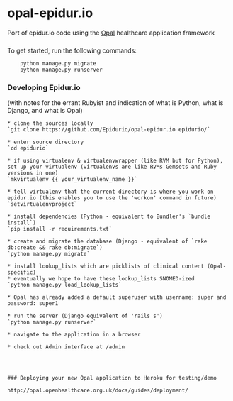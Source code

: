 # opal-epidur.io
Port of epidur.io code using the [Opal](https://github.com/openhealthcare/opal) healthcare application framework

###

To get started, run the following commands:

```
    python manage.py migrate
    python manage.py runserver
```

### Developing Epidur.io
(with notes for the errant Rubyist and indication of what is Python, what is Django, and what is Opal)

```
* clone the sources locally
`git clone https://github.com/Epidurio/opal-epidur.io epidurio/`

* enter source directory
`cd epidurio`

* if using virtualenv & virtualenvwrapper (like RVM but for Python), set up your virtualenv (virtualenvs are like RVMs Gemsets and Ruby versions in one)
`mkvirtualenv {{ your_virtualenv_name }}`

* tell virtualenv that the current directory is where you work on epidur.io (this enables you to use the 'workon' command in future)
`setvirtualenvproject`

* install dependencies (Python - equivalent to Bundler's `bundle install`)
`pip install -r requirements.txt`

* create and migrate the database (Django - equivalent of `rake db:create && rake db:migrate`)
`python manage.py migrate`

* install lookup_lists which are picklists of clinical content (Opal-specific)
* eventually we hope to have these lookup_lists SNOMED-ized
`python manage.py load_lookup_lists`

* Opal has already added a default superuser with username: super and password: super1

* run the server (Django equivalent of 'rails s')
`python manage.py runserver`

* navigate to the application in a browser

* check out Admin interface at /admin




### Deploying your new Opal application to Heroku for testing/demo

http://opal.openhealthcare.org.uk/docs/guides/deployment/
